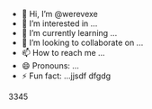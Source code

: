 - 👋 Hi, I’m @werevexe
- 👀 I’m interested in ...
- 🌱 I’m currently learning ...
- 💞️ I’m looking to collaborate on ...
- 📫 How to reach me ...
- 😄 Pronouns: ...
- ⚡ Fun fact: ...jjsdf
dfgdg
<!---ad
werevexe/werevexe is a ✨ special ✨ repository because its `README.md` (this file) appears on your GitHub profile.123
You can click the Preview link to take a look at your changes.
--->3345
